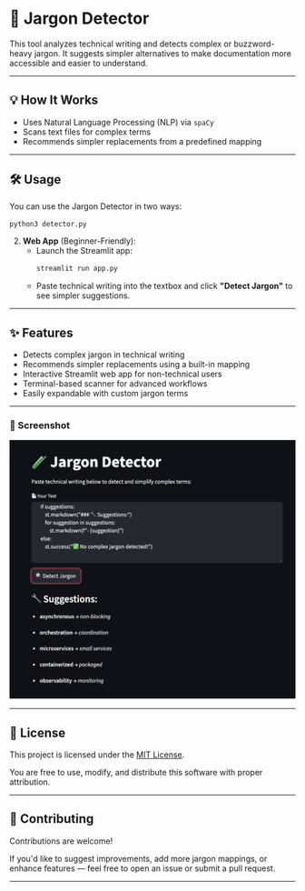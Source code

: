 # 🧪 Jargon Detector

This tool analyzes technical writing and detects complex or buzzword-heavy jargon. It suggests simpler alternatives to make documentation more accessible and easier to understand.

---

## 💡 How It Works

- Uses Natural Language Processing (NLP) via `spaCy`
- Scans text files for complex terms
- Recommends simpler replacements from a predefined mapping

---

## 🛠️ Usage

You can use the Jargon Detector in two ways:

```bash
python3 detector.py
```

2. **Web App** (Beginner-Friendly):
   - Launch the Streamlit app:
     ```bash
     streamlit run app.py
     ```
   - Paste technical writing into the textbox and click **"Detect Jargon"** to see simpler suggestions.

---

## ✨ Features

- Detects complex jargon in technical writing  
- Recommends simpler replacements using a built-in mapping  
- Interactive Streamlit web app for non-technical users  
- Terminal-based scanner for advanced workflows  
- Easily expandable with custom jargon terms  

---

### 📸 Screenshot

![Jargon Detector Screenshot](screenshot.png)

---

## 📄 License

This project is licensed under the [MIT License](https://opensource.org/licenses/MIT).

You are free to use, modify, and distribute this software with proper attribution.

---

## 🤝 Contributing

Contributions are welcome!

If you'd like to suggest improvements, add more jargon mappings, or enhance features — feel free to open an issue or submit a pull request.

---